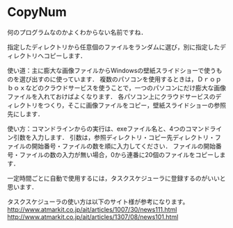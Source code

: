 # CopyNum

何のプログラムなのかよくわからない名前ですね．

指定したディレクトリから任意個のファイルをランダムに選び，別に指定したディレクトリへコピーします．  



使い道：主に膨大な画像ファイルからWindowsの壁紙スライドショーで使うものを選び出すのに使っています．
複数のパソコンを使用するときは，Ｄｒｏｐｂｏｘなどのクラウドサービスを使うことで，一つのパソコンにだけ膨大な画像ファイルを入れておけばよくなります．
各パソコン上にクラウドサービスのディレクトリをつくり，そこに画像ファイルをコピー，壁紙スライドショーの参照先にします．



使い方：コマンドラインからの実行は、exeファイル名と、4つのコマンドライン引数を入力します．
引数は，参照ディレクトリ・コピー先ディレクトリ・ファイルの開始番号・ファイルの数を順に入力してください．
ファイルの開始番号・ファイルの数の入力が無い場合，0から連番に20個のファイルをコピーします．


一定時間ごとに自動で使用するには，タスクスケジューラに登録するのがいいと思います． 
  
タスクスケジューラの使い方は以下のサイト様が参考になります。  
http://www.atmarkit.co.jp/ait/articles/1007/30/news111.html  
http://www.atmarkit.co.jp/ait/articles/1307/08/news101.html
